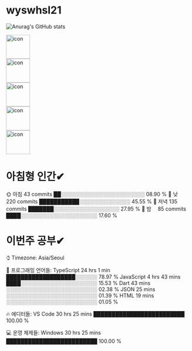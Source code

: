 # wyswhsl21
![Anurag's GitHub stats](https://github-readme-stats.vercel.app/api?username=wyswhsl21&show_icons=true&theme=great-gatsby)
<div style="display: flex; align-items: flex-start;"><img src="https://techstack-generator.vercel.app/js-icon.svg" alt="icon" width="65" height="65" /></div><div style="display: flex; align-items: flex-start;"><img src="https://techstack-generator.vercel.app/restapi-icon.svg" alt="icon" width="65" height="65" /></div><div style="display: flex; align-items: flex-start;"><img src="https://techstack-generator.vercel.app/aws-icon.svg" alt="icon" width="65" height="65" /></div><div style="display: flex; align-items: flex-start;"><img src="https://techstack-generator.vercel.app/jest-icon.svg" alt="icon" width="65" height="65" /></div><div style="display: flex; align-items: flex-start;"><img src="https://techstack-generator.vercel.app/react-icon.svg" alt="icon" width="65" height="65" /></div>

# 아침형 인간✔
🌞 아침            43 commits       ██░░░░░░░░░░░░░░░░░░░░░░░   08.90 % 
🌆 낮　           220 commits       ███████████░░░░░░░░░░░░░░   45.55 % 
🌃 저녁           135 commits       ███████░░░░░░░░░░░░░░░░░░   27.95 % 
🌙 밤　            85 commits       ████░░░░░░░░░░░░░░░░░░░░░   17.60 % 

# 이번주 공부✔
⌚︎ Timezone: Asia/Seoul

💬 프로그래밍 언어들: 
TypeScript               24 hrs 1 min        ███████████████████░░░░░░   78.97 % 
JavaScript               4 hrs 43 mins       ████░░░░░░░░░░░░░░░░░░░░░   15.53 % 
Dart                     43 mins             ░░░░░░░░░░░░░░░░░░░░░░░░░   02.38 % 
JSON                     25 mins             ░░░░░░░░░░░░░░░░░░░░░░░░░   01.39 % 
HTML                     19 mins             ░░░░░░░░░░░░░░░░░░░░░░░░░   01.05 % 

🔥 에디터들: 
VS Code                  30 hrs 25 mins      █████████████████████████   100.00 % 

💻 운영 체제들: 
Windows                  30 hrs 25 mins      █████████████████████████   100.00 % 

